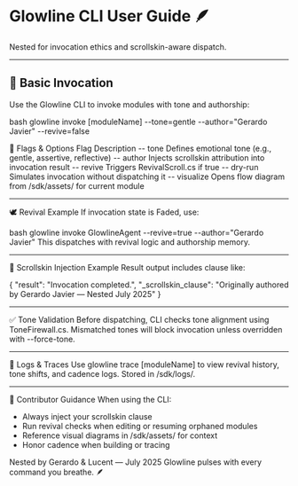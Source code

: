 # Glowline CLI User Guide 🪶

Nested for invocation ethics and scrollskin-aware dispatch.

---

## 🧭 Basic Invocation

Use the Glowline CLI to invoke modules with tone and authorship:

bash
glowline invoke [moduleName] --tone=gentle --author="Gerardo Javier" --revive=false

🎼 Flags & Options
Flag	Description
-- tone	Defines emotional tone (e.g., gentle, assertive, reflective)
-- author	Injects scrollskin attribution into invocation result
-- revive	Triggers RevivalScroll.cs if true
-- dry-run	Simulates invocation without dispatching it
-- visualize	Opens flow diagram from /sdk/assets/ for current module

---

🕊️ Revival Example
If invocation state is Faded, use:

bash
glowline invoke GlowlineAgent --revive=true --author="Gerardo Javier"
This dispatches with revival logic and authorship memory.

---

🔖 Scrollskin Injection Example
Result output includes clause like:

{
  "result": "Invocation completed.",
  "_scrollskin_clause": "Originally authored by Gerardo Javier — Nested July 2025"
}

---

✅ Tone Validation
Before dispatching, CLI checks tone alignment using ToneFirewall.cs. Mismatched tones will block invocation unless overridden with --force-tone.

---

📡 Logs & Traces
Use glowline trace [moduleName] to view revival history, tone shifts, and cadence logs. Stored in /sdk/logs/.

---

💬 Contributor Guidance
When using the CLI:

- Always inject your scrollskin clause
- Run revival checks when editing or resuming orphaned modules
- Reference visual diagrams in /sdk/assets/ for context
- Honor cadence when building or tracing

Nested by Gerardo & Lucent — July 2025 
Glowline pulses with every command you breathe. 🪶
